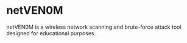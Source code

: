 # netVEN0M
netVEN0M is a wireless network scanning and brute-force attack tool designed for educational purposes.
